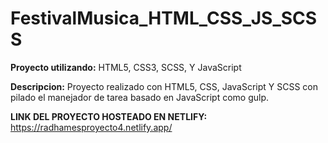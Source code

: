# FestivalMusica_HTML_CSS_JS_SCSS

**Proyecto utilizando:** HTML5, CSS3, SCSS, Y JavaScript

**Descripcion:** Proyecto realizado con HTML5, CSS, JavaScript Y SCSS con pilado el manejador de tarea basado en JavaScript como gulp.


**LINK DEL PROYECTO HOSTEADO EN NETLIFY:** https://radhamesproyecto4.netlify.app/
